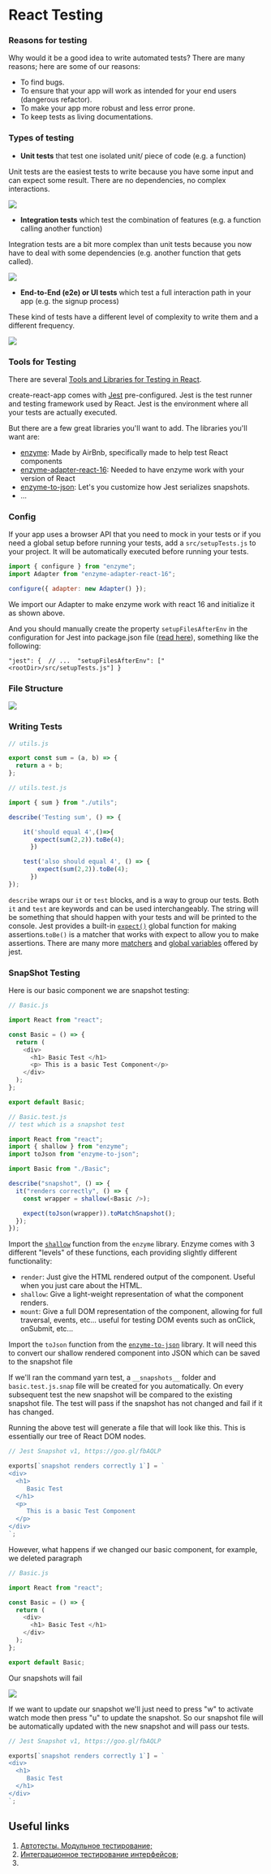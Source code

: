 # React Testing

### Reasons for testing

Why would it be a good idea to write automated tests? There are many reasons; here are some of our reasons:

* To find bugs.
* To ensure that your app will work as intended for your end users \(dangerous refactor\).
* To make your app more robust and less error prone.
* To keep tests as living documentations.

### Types of testing

* **Unit tests** that test one isolated unit/ piece of code \(e.g. a function\)

Unit tests are the easiest tests to write because you have some input and can expect some result. There are no dependencies, no complex interactions.

![](../.gitbook/assets/snimok-ekrana-2020-04-02-v-10.51.06.png)

* **Integration tests** which test the combination of features \(e.g. a function calling another function\)

Integration tests are a bit more complex than unit tests because you now have to deal with some dependencies \(e.g. another function that gets called\).

![](../.gitbook/assets/snimok-ekrana-2020-04-02-v-10.52.03.png)

* **End-to-End \(e2e\) or UI tests** which test a full interaction path in your app \(e.g. the signup process\)

These kind of tests have a different level of complexity to write them and a different frequency.

![](../.gitbook/assets/snimok-ekrana-2020-04-02-v-10.50.38.png)

### Tools for Testing

There are several [Tools and Libraries for Testing in React](https://blog.bitsrc.io/7-react-testing-libraries-you-should-know-b20ca97422a4).

create-react-app comes with [Jest](https://facebook.github.io/jest/) pre-configured. Jest is the test runner and testing framework used by React. Jest is the environment where all your tests are actually executed.

But there are a few great libraries you'll want to add. The libraries you'll want are:

* [enzyme](http://airbnb.io/enzyme/): Made by AirBnb, specifically made to help test React components
* [enzyme-adapter-react-16](https://www.npmjs.com/package/enzyme-adapter-react-16): Needed to have enzyme work with your version of React
* [enzyme-to-json](https://www.npmjs.com/package/enzyme-to-json): Let's you customize how Jest serializes snapshots.
* ...

### Config

If your app uses a browser API that you need to mock in your tests or if you need a global setup before running your tests, add a `src/setupTests.js` to your project. It will be automatically executed before running your tests.

```javascript
import { configure } from "enzyme";
import Adapter from "enzyme-adapter-react-16";

configure({ adapter: new Adapter() });
```

We import our Adapter to make enzyme work with react 16 and initialize it as shown above.

And you should manually create the property `setupFilesAfterEnv` in the configuration for Jest into package.json file \([read here](https://create-react-app.dev/docs/running-tests/#initializing-test-environment)\), something like the following:

```text
"jest": {  // ...  "setupFilesAfterEnv": ["<rootDir>/src/setupTests.js"] }
```

### File Structure

![](../.gitbook/assets/snimok-ekrana-2020-04-02-v-07.52.05%20%282%29.png)

### Writing Tests

```javascript
// utils.js

export const sum = (a, b) => {
  return a + b;
};
```

```javascript
// utils.test.js

import { sum } from "./utils";

describe('Testing sum', () => {

    it('should equal 4',()=>{
       expect(sum(2,2)).toBe(4);
      })

    test('also should equal 4', () => {
        expect(sum(2,2)).toBe(4);
      }) 
});
```

`describe` wraps our `it` or `test` blocks, and is a way to group our tests. Both `it` and `test` are keywords and can be used interchangeably. The string will be something that should happen with your tests and will be printed to the console. Jest provides a built-in [`expect()`](https://jestjs.io/docs/en/expect) global function for making assertions.`toBe()` is a matcher that works with expect to allow you to make assertions. There are many more [matchers](https://jestjs.io/docs/en/using-matchers) and [global variables](https://jestjs.io/docs/en/api) offered by jest.

### SnapShot Testing

Here is our basic component we are snapshot testing:

```javascript
// Basic.js

import React from "react";

const Basic = () => {
  return (
    <div>
      <h1> Basic Test </h1>
      <p> This is a basic Test Component</p>
    </div>
  );
};

export default Basic;
```

```javascript
// Basic.test.js
// test which is a snapshot test

import React from "react";
import { shallow } from "enzyme";
import toJson from "enzyme-to-json";

import Basic from "./Basic";

describe("snapshot", () => {
  it("renders correctly", () => {
    const wrapper = shallow(<Basic />);

    expect(toJson(wrapper)).toMatchSnapshot();
  });
});
```

Import the [`shallow`](https://enzymejs.github.io/enzyme/docs/api/ShallowWrapper/shallow.html) function from the `enzyme` library. Enzyme comes with 3 different "levels" of these functions, each providing slightly different functionality:

* `render`: Just give the HTML rendered output of the component. Useful when you just care about the HTML.
* `shallow`: Give a light-weight representation of what the component renders.
* `mount`: Give a full DOM representation of the component, allowing for full traversal, events, etc... useful for testing DOM events such as onClick, onSubmit, etc...

Import the `toJson` function from the [`enzyme-to-json`](https://www.npmjs.com/package/enzyme-to-json) library. It will need this to convert our shallow rendered component into JSON which can be saved to the snapshot file

If we'll ran the command yarn test, a `__snapshots__` folder and `basic.test.js.snap` file will be created for you automatically. On every subsequent test the new snapshot will be compared to the existing snapshot file. The test will pass if the snapshot has not changed and fail if it has changed.

Running the above test will generate a file that will look like this. This is essentially our tree of React DOM nodes.

```javascript
// Jest Snapshot v1, https://goo.gl/fbAQLP

exports[`snapshot renders correctly 1`] = `
<div>
  <h1>
     Basic Test 
  </h1>
  <p>
     This is a basic Test Component
  </p>
</div>
`;
```

However, what happens if we changed our basic component, for example, we deleted paragraph

```javascript
// Basic.js

import React from "react";

const Basic = () => {
  return (
    <div>
      <h1> Basic Test </h1>
    </div>
  );
};

export default Basic;
```

Our snapshots will fail

![](../.gitbook/assets/snimok-ekrana-2020-04-02-v-15.25.57.png)

If we want to update our snapshot we'll just need to press "w" to activate watch mode then press "u" to update the snapshot. So our snapshot file will be automatically updated with the new snapshot and will pass our tests. 

```javascript
// Jest Snapshot v1, https://goo.gl/fbAQLP

exports[`snapshot renders correctly 1`] = `
<div>
  <h1>
     Basic Test 
  </h1>
</div>
`;
```







## Useful links

1. [Автотесты. Модульное тестирование;](https://www.youtube.com/watch?v=qaL70WegmaI)
2. [Интеграционное тестирование интерфейсов](https://www.youtube.com/watch?v=dflmpqh_oRc);
3. 
